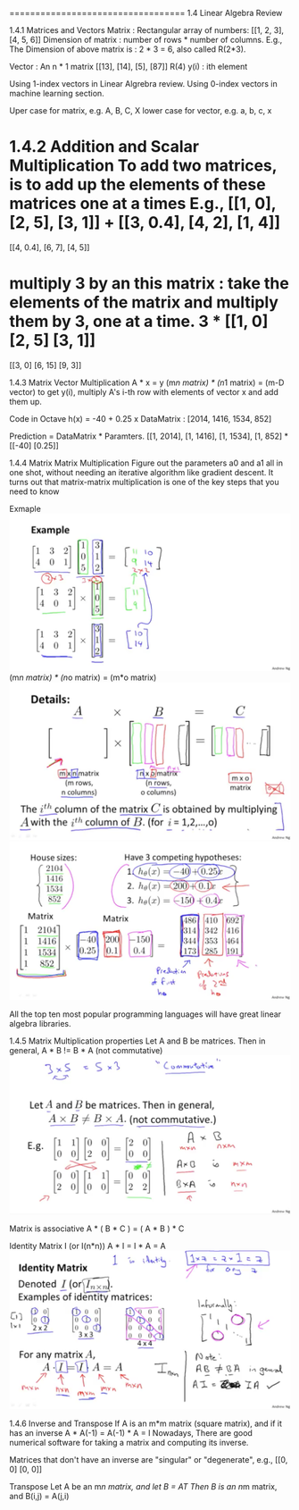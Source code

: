 
==================================
1.4 Linear Algebra Review

1.4.1 Matrices and Vectors
Matrix : Rectangular array of numbers:
[[1, 2, 3],
[4, 5, 6]]
Dimension of matrix : number of rows * number of columns.
E.g., The Dimension of above matrix is : 2 * 3 = 6, also called R(2*3).

Vector : An n * 1 matrix
[[13],
[14],
[5],
[87]]
R(4)
y(i) : ith element

Using 1-index vectors in Linear Algrebra review.
Using 0-index vectors in machine learning section.

Uper case for matrix, e.g. A, B, C, X
lower case for vector, e.g. a, b, c, x


1.4.2 Addition and Scalar Multiplication
To add two matrices, is to add up the elements of these matrices one at a times
E.g., 
[[1, 0],
[2, 5],
[3, 1]]
+
[[3, 0.4],
[4, 2],
[1, 4]]
=
[[4, 0.4],
[6, 7],
[4, 5]]

multiply 3 by an this matrix : take the elements of the matrix and multiply them by 3, one at a time.
3 
* 
[[1, 0]
[2, 5]
[3, 1]]
=
[[3, 0]
[6, 15]
[9, 3]]

1.4.3 
Matrix Vector Multiplication
A * x = y
(m*n matrix) * (n*1 matrix) = (m-D vector)
to get y(i), multiply A's i-th row with elements of vector x and add them up.

Code in Octave
h(x) = -40 + 0.25 x
DataMatrix : 
[2014,
1416,
1534,
852]

Prediction = DataMatrix * Paramters.
[[1, 2014],
[1, 1416],
[1, 1534],
[1, 852]
* 
[[-40]
[0.25]]

1.4.4 Matrix Matrix Multiplication
Figure out the parameters a0 and a1 all in one shot, without needing an iterative algorithm like gradient descent. It turns out that matrix-matrix multiplication is one of the key steps that you need to know

Exmaple 
![](images/1.4.4_example.png?raw=true)
(m*n matrix) * (n*o matrix) = (m*o matrix)
![](images/1.4.4_mathExpress.png?raw=true)
![](images/1.4.4_Multi-hypothesesExample.png?raw=true)

All the top ten most popular programming languages will have great linear algebra libraries.

1.4.5 Matrix Multiplication properties
Let A and B be matrices. Then in general, A * B != B * A (not commutative)
![](images/1.4.5_notCommutive.png?raw=true)

Matrix is associative
A * ( B * C ) = ( A * B ) * C

Identity Matrix
I (or I(n*n))
A * I = I * A = A
![](images/1.4.5_IdentityMatrix.png?raw=true)

1.4.6 Inverse and Transpose
If A is an m*m matrix (square matrix), and if it has an inverse
A * A(-1) = A(-1) * A = I
Nowadays, There are good numerical software for taking a matrix and computing its inverse.

Matrices that don't have an inverse are "singular" or "degenerate", e.g.,
[[0, 0]
[0, 0]]

Transpose
Let A be an m*n matrix, and let B = AT
Then B is an n*m matrix, and
B(i,j) = A(j,i)




